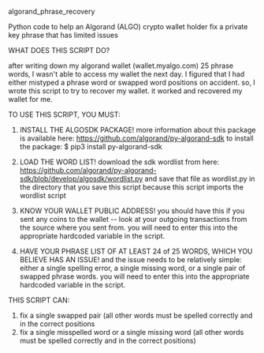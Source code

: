 algorand_phrase_recovery

Python code to help an Algorand (ALGO) crypto wallet holder fix a private key phrase that has limited issues

 WHAT DOES THIS SCRIPT DO?

 after writing down my algorand wallet (wallet.myalgo.com) 25 phrase words,
 I wasn't able to access my wallet the next day.  I figured that I had
 either mistyped a phrase word or swapped word positions on accident.
 so, I wrote this script to try to recover my wallet.  it worked
 and recovered my wallet for me.


 TO USE THIS SCRIPT, YOU MUST:

 1) INSTALL THE ALGOSDK PACKAGE!
     more information about this package is available here:
     https://github.com/algorand/py-algorand-sdk
     to install the package: $ pip3 install py-algorand-sdk

 2) LOAD THE WORD LIST!
     download the sdk wordlist from here:
     https://github.com/algorand/py-algorand-sdk/blob/develop/algosdk/wordlist.py
     and save that file as wordlist.py in the directory that you save this script
     because this script imports the wordlist script

 3) KNOW YOUR WALLET PUBLIC ADDRESS!
     you should have this if you sent any coins to the wallet -- look
     at your outgoing transactions from the source where you sent from.
     you will need to enter this into the appropriate hardcoded
     variable in the script.

 4) HAVE YOUR PHRASE LIST OF AT LEAST 24 of 25 WORDS, WHICH YOU BELIEVE HAS AN ISSUE!
     and the issue needs to be relatively simple: either a single spelling
     error, a single missing word, or a single pair of swapped phrase words.
     you will need to enter this into the appropriate hardcoded
     variable in the script.


 THIS SCRIPT CAN:

 1) fix a single swapped pair (all other words must be spelled correctly and in the correct positions
 2) fix a single misspelled word or a single missing word (all other words must be spelled correctly and in the correct positions)
